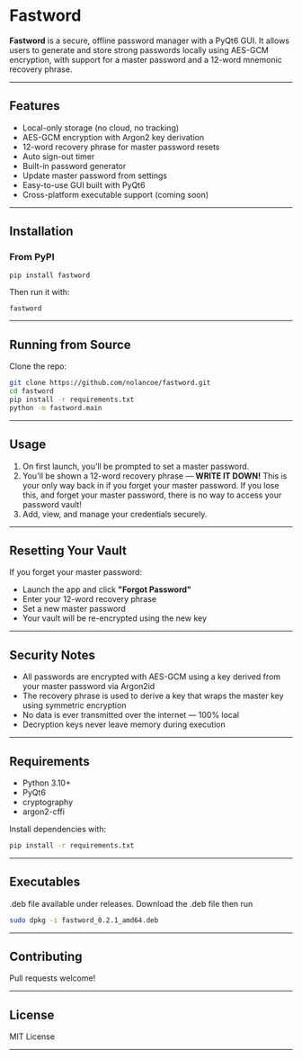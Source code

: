 # Fastword

**Fastword** is a secure, offline password manager with a PyQt6 GUI. It allows users to generate and store strong passwords locally using AES-GCM encryption, with support for a master password and a 12-word mnemonic recovery phrase.

---

## Features

- Local-only storage (no cloud, no tracking)
- AES-GCM encryption with Argon2 key derivation
- 12-word recovery phrase for master password resets
- Auto sign-out timer
- Built-in password generator
- Update master password from settings
- Easy-to-use GUI built with PyQt6
- Cross-platform executable support (coming soon)

---

## Installation

### From PyPI

```
pip install fastword
```

Then run it with:

```
fastword
```


---

## Running from Source

Clone the repo:

```bash
git clone https://github.com/nolancoe/fastword.git
cd fastword
pip install -r requirements.txt
python -m fastword.main
```

---

## Usage

1. On first launch, you’ll be prompted to set a master password.
2. You'll be shown a 12-word recovery phrase — **WRITE IT DOWN!** This is your only way back in if you forget your master password. If you lose this, and forget your master password, there is no way to access your password vault!
3. Add, view, and manage your credentials securely.

---

## Resetting Your Vault

If you forget your master password:
- Launch the app and click **"Forgot Password"**
- Enter your 12-word recovery phrase
- Set a new master password
- Your vault will be re-encrypted using the new key

---

## Security Notes

- All passwords are encrypted with AES-GCM using a key derived from your master password via Argon2id
- The recovery phrase is used to derive a key that wraps the master key using symmetric encryption
- No data is ever transmitted over the internet — 100% local
- Decryption keys never leave memory during execution

---

## Requirements

- Python 3.10+
- PyQt6
- cryptography
- argon2-cffi

Install dependencies with:

```bash
pip install -r requirements.txt
```

---

## Executables
.deb file available under releases. Download the .deb file then run

```bash
sudo dpkg -i fastword_0.2.1_amd64.deb
```

---

## Contributing

Pull requests welcome!

---

## License

MIT License

---
